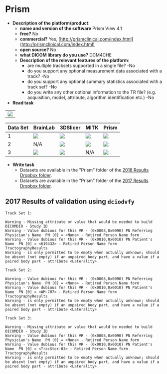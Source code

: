# Prism

* **Description of the platform/product**:
  * **name and version of the software** Prism View 4.1
  * **free?** No
  * **commercial?** Yes, [http://prismclinical.com/index.html](http://prismclinical.com/index.html)
  * **open source?** No
  * **what DICOM library do you use?** DCM4CHE
  * **Description of the relevant features of the platform**:
    * are multiple tracksets supported in a single file? -No
    * do you support any optional measurement data associated with a track? -No
    * do you support any optional summary statistics associated with a track set? -No
    * do you write any other optional information to the TR file? \(e.g. acquisition, model, attribute, algorithm identification etc.\) -No
* **Read task**

<table>
<tr>
 <td>
    <img src="../prism/Reading-Prism.jpg" style="display:block;">
  </td>
</tr>	
</table>

| Data Set | BrainLab | 3DSlicer | MITK | Prism |
| :--- | :--- | :--- | :--- | :--- |
| 1 | ![](../prism/DataSet1_BrainLab.jpg) | ![](../prism/DataSet1_3DSlicer.jpg) | ![](../prism/DataSet1_MITK.jpg) | ![](../prism/DataSet1_PrismScreenCapture.jpg) |
| 2 | N/A | ![](../prism/DataSet2_3DSlicer.jpg) | ![](../prism/DataSet2_MITK.jpg) | ![](../prism/DataSet2_PrismScreenCapture.jpg) |
| 3 | ![](../prism/DataSet3_BrainLab.jpg) | ![](../prism/DataSet3_3DSlicer.jpg) | N/A | ![](../prism/DataSet3_PrismScreemCapture.jpg) |

* **Write task**
  * Datasets are available in the "Prism" folder of the [2018 Results Dropbox folder](https://www.dropbox.com/sh/mfnfejjk67iow9b/AACOcnoecdIhsSmjRMjkfDYXa?dl=0).
  * Datasets are available in the "Prism" folder of the [2017 Results Dropbox folder](https://www.dropbox.com/sh/gmy2nt1mlfk1k2w/AADIdfcLUUZ8ViAh7i6x0aana?dl=0).

## 2017 Results of validation using `dciodvfy`

```text
Track Set 1:

Warning - Missing attribute or value that would be needed to build DICOMDIR - Study ID
Warning - Value dubious for this VR - (0x0008,0x0090) PN Referring Physician's Name  PN [0] = <None> - Retired Person Name form
Warning - Value dubious for this VR - (0x0010,0x0010) PN Patient's Name  PN [0] = <619432> - Retired Person Name form
TractographyResults
Warning - is only permitted to be empty when actually unknown; should be absent (not empty) if an unpaired body part, and have a value if a paired body part - attribute <Laterality>
```

```text
Track Set 2:

Warning - Value dubious for this VR - (0x0008,0x0090) PN Referring Physician's Name  PN [0] = <None> - Retired Person Name form
Warning - Value dubious for this VR - (0x0010,0x0010) PN Patient's Name  PN [0] = <WM-707> - Retired Person Name form
TractographyResults
Warning - is only permitted to be empty when actually unknown; should be absent (not empty) if an unpaired body part, and have a value if a paired body part - attribute <Laterality>
```

```text
Track Set 3:

Warning - Missing attribute or value that would be needed to build DICOMDIR - Study ID
Warning - Value dubious for this VR - (0x0008,0x0090) PN Referring Physician's Name  PN [0] = <None> - Retired Person Name form
Warning - Value dubious for this VR - (0x0010,0x0010) PN Patient's Name  PN [0] = <TracStor-03> - Retired Person Name form
TractographyResults
Warning - is only permitted to be empty when actually unknown; should be absent (not empty) if an unpaired body part, and have a value if a paired body part - attribute <Laterality>
```
